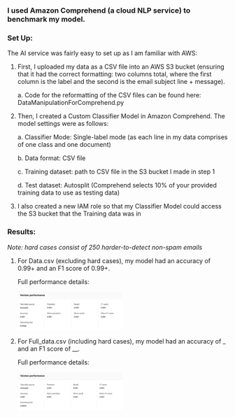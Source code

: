 ### I used **Amazon Comprehend** (a cloud NLP service) to benchmark my model. 

### **Set Up:**

The AI service was fairly easy to set up as I am familiar with AWS:

1. First, I uploaded my data as a CSV file into an AWS S3 bucket (ensuring that it had the correct formatting: two columns total, where the first column is the label and the second is the email subject line + message). 

    a. Code for the reformatting of the CSV files can be found here: DataManipulationForComprehend.py 
    
2. Then, I created a Custom Classifier Model in Amazon Comprehend. The model settings were as follows: 
 
    a. Classifier Mode: Single-label mode (as each line in my data comprises of one class and one document)
   
    b. Data format: CSV file
    
    c. Training dataset: path to CSV file in the S3 bucket I made in step 1
    
    d. Test dataset: Autosplit (Comprehend selects 10% of your provided training data to use as testing data)

3. I also created a new IAM role so that my Classifier Model could access the S3 bucket that the Training data was in

### **Results:**

*Note: hard cases consist of 250 harder-to-detect non-spam emails*

1. For Data.csv (excluding hard cases), my model had an accuracy of 0.99+ and an F1 score of 0.99+. 

    Full performance details:

    <img src="DataResults.jpg" alt= "Data Results" width="50%" height="50%">

2. For Full_data.csv (including hard cases), my model had an accuracy of _ and an F1 score of __. 

    Full performance details:

    <img src="FullDataResults.jpg" alt= "Full Data Results" width="50%" height="50%">
